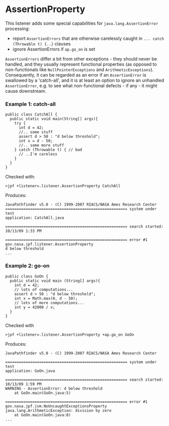# AssertionProperty #

This listener adds some special capabilities for `java.lang.AssertionError` processing:

 * report `AssertionErrors` that are otherwise carelessly caught in `... catch (Throwable t) {..}` clauses
 * ignore AssertionErrors if `ap.go_on` is set

`AssertionErrors` differ a bit from other exceptions - they should never be handled, and they usually represent functional properties (as opposed to non-functionals like `NullPointerExceptions` and `ArithmeticExceptions`). Consequently, it can be regarded as an error if an `AssertionError` is swallowed by a 'catch-all', and it is at least an option to ignore an unhandled `AssertionError`, e.g. to see what non-functional defects - if any - it might cause downstream.

### Example 1: catch-all ###

~~~~~~~~ {.java}
public class CatchAll {
  public static void main(String[] args){
    try {
      int d = 42;
      //.. some stuff
      assert d > 50 : "d below threshold";
      int x = d - 50;
      //.. some more stuff
    } catch (Throwable t) { // bad
      // ..I'm careless
    }
  }
}
~~~~~~~~

Checked with:

~~~~~~~~ {.bash}
>jpf +listener=.listener.AssertionProperty CatchAll
~~~~~~~~

Produces:

~~~~~~~~
JavaPathfinder v5.0 - (C) 1999-2007 RIACS/NASA Ames Research Center
====================================================== system under test
application: CatchAll.java

====================================================== search started: 10/13/09 1:33 PM

====================================================== error #1
gov.nasa.jpf.listener.AssertionProperty
d below threshold
...
~~~~~~~~


### Example 2: go-on ###

~~~~~~~~ {.java}
public class GoOn {
  public static void main (String[] args){
    int d = 42;
    // lots of computations...
    assert d > 50 : "d below threshold";
    int x = Math.max(0, d - 50);
    // lots of more computations...
    int y = 42000 / x;
  }
}
~~~~~~~~

Checked with 

~~~~~~~~ {.bash}
>jpf +listener=.listener.AssertionProperty +ap.go_on GoOn
~~~~~~~~

Produces:

~~~~~~~~ {.bash}
JavaPathfinder v5.0 - (C) 1999-2007 RIACS/NASA Ames Research Center

====================================================== system under test
application: GoOn.java

====================================================== search started: 10/13/09 1:59 PM
WARNING - AssertionError: d below threshold
	at GoOn.main(GoOn.java:5)

====================================================== error #1
gov.nasa.jpf.jvm.NoUncaughtExceptionsProperty
java.lang.ArithmeticException: division by zero
	at GoOn.main(GoOn.java:8)
...
~~~~~~~~
